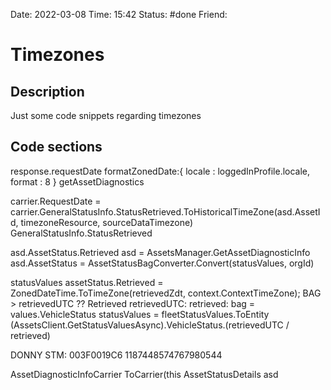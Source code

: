 Date: 2022-03-08 Time: 15:42
Status: #done
Friend: 

# Timezones

## Description

Just some code snippets regarding timezones

## Code sections

response.requestDate
formatZonedDate:{ locale : loggedInProfile.locale, format : 8 }
getAssetDiagnostics


carrier.RequestDate = carrier.GeneralStatusInfo.StatusRetrieved.ToHistoricalTimeZone(asd.AssetId, timezoneResource, sourceDataTimezone)
GeneralStatusInfo.StatusRetrieved

asd.AssetStatus.Retrieved
asd = AssetsManager.GetAssetDiagnosticInfo
asd.AssetStatus = AssetStatusBagConverter.Convert(statusValues, orgId)

  statusValues
  assetStatus.Retrieved = ZonedDateTime.ToTimeZone(retrievedZdt, context.ContextTimeZone);
  BAG > retrievedUTC ?? Retrieved
    retrievedUTC: 
    retrieved: 
  bag = values.VehicleStatus
    statusValues = fleetStatusValues.ToEntity
      (AssetsClient.GetStatusValuesAsync).VehicleStatus.(retrievedUTC / retrieved)

DONNY STM:
  003F0019C6
  1187448574767980544

AssetDiagnosticInfoCarrier ToCarrier(this AssetStatusDetails asd